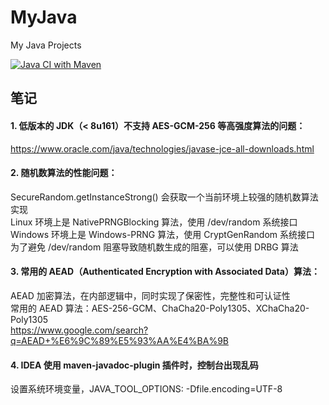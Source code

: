# MyJava
My Java Projects

[![Java CI with Maven](https://github.com/MoonLord-LM/MyJava/actions/workflows/maven.yml/badge.svg)](https://github.com/MoonLord-LM/MyJava/actions/workflows/maven.yml)



## 笔记

#### 1. 低版本的 JDK（< 8u161）不支持 AES-GCM-256 等高强度算法的问题：
https://www.oracle.com/java/technologies/javase-jce-all-downloads.html  

#### 2. 随机数算法的性能问题：
SecureRandom.getInstanceStrong() 会获取一个当前环境上较强的随机数算法实现  
Linux 环境上是 NativePRNGBlocking 算法，使用 /dev/random 系统接口  
Windows 环境上是 Windows-PRNG 算法，使用 CryptGenRandom 系统接口  
为了避免 /dev/random 阻塞导致随机数生成的阻塞，可以使用 DRBG 算法  

#### 3. 常用的 AEAD（Authenticated Encryption with Associated Data）算法：
AEAD 加密算法，在内部逻辑中，同时实现了保密性，完整性和可认证性  
常用的 AEAD 算法：AES-256-GCM、ChaCha20-Poly1305、XChaCha20-Poly1305   
https://www.google.com/search?q=AEAD+%E6%9C%89%E5%93%AA%E4%BA%9B  

#### 4. IDEA 使用 maven-javadoc-plugin 插件时，控制台出现乱码
设置系统环境变量，JAVA_TOOL_OPTIONS: -Dfile.encoding=UTF-8  
